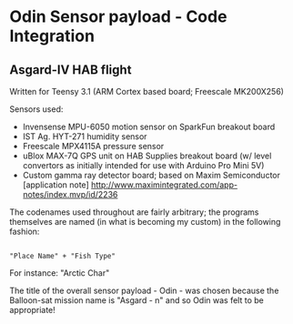 Odin Sensor payload - Code Integration
======================================

Asgard-IV HAB flight
--------------------


Written for Teensy 3.1 (ARM Cortex based board; Freescale MK200X256)

Sensors used:

* Invensense MPU-6050 motion sensor on SparkFun breakout board
* IST Ag. HYT-271 humidity sensor
* Freescale MPX4115A pressure sensor
* uBlox MAX-7Q GPS unit on HAB Supplies breakout board (w/ level convertors as initially intended for use with Arduino Pro Mini 5V)
* Custom gamma ray detector board; based on Maxim Semiconductor [application note] http://www.maximintegrated.com/app-notes/index.mvp/id/2236


The codenames used throughout are fairly arbitrary; the programs themselves are named (in what is becoming my custom) in the following fashion:
```

"Place Name" + "Fish Type"

```

For instance:
    "Arctic Char"
	
The title of the overall sensor payload - Odin - was chosen because the Balloon-sat mission name is "Asgard - n" and so Odin was felt to be appropriate!

